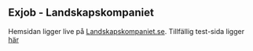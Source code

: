## Exjob - Landskapskompaniet

Hemsidan ligger live på [Landskapskompaniet.se](http://landskapskompaniet.se/).
Tillfällig test-sida ligger [här](http://eerie.se/)


